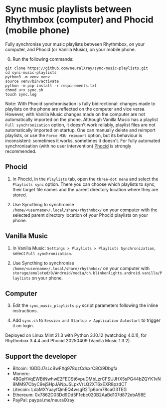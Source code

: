 # Sync music playlists between Rhythmbox (computer) and Phocid (mobile phone)

Fully synchronise your music playlists between Rhythmbox, on your computer, and Phocid (or Vanilla Music), on your mobile phone.

0. Run the following commands:

```
git clone https://github.com/neuralXray/sync-music-playlists.git
cd sync-music-playlists
python3 -m venv venv
source venv/bin/activate
python -m pip install -r requirements.txt
chmod u+x sync.sh
touch sync.log
```

Note: With Phocid synchronisation is fully bidirectional: changes made to playlists on the phone are reflected on the computer and vice versa. However, with Vanilla Music changes made on the computer are not automatically imported on the phone. Although Vanilla Music has a playlist `Full synchronization` option, it doesn't work reliably, playlist files are not automatically imported on startup. One can manually delete and reimport playlists, or use the `Force M3U reimport` option, but its behaviour is inconsistent: sometimes it works, sometimes it doesn't. For fully automated synchronisation (with no user intervention) [Phocid](https://f-droid.org/en/packages/org.sunsetware.phocid/) is strongly recommended.

## Phocid

1. In Phocid, in the `Playlists` tab, open the `three-dot menu` and select the `Playlists sync` option. There you can choose which playlists to sync, their target file names and the parent directory location where they are stored.

2. Use Syncthing to synchronise `/home/<username>/.local/share/rhythmbox/` on your computer with the selected parent directory location of your Phocid playlists on your phone.


## Vanilla Music

1. In Vanilla Music: `Settings > Playlists > Playlists Synchronization`, select `Full synchronization`.

2. Use Syncthing to synchronise `/home/<username>/.local/share/rhythmbox/` on your computer with `storage/emulated/0/Android/media/ch.blinkenlights.android.vanilla/Playlists` on your phone.


## Computer

3. Edit the `sync_music_playlists.py` script parameters following the inline instructions.

4. Add `sync.sh` to `Session and Startup > Application Autostart` to trigger it on login.

Deployed on Linux Mint 21.3 with Python 3.10.12 (watchdog 4.0.1), for Rhythmbox 3.4.4 and Phocid 20250409 (Vanilla Music 1.3.2).


## Support the developer

* Bitcoin: 1GDDJ7sLcBwFXg978qzCdsxrC8Ci9Dbgfa
* Monero: 4BGpHVqEWBtNwhwE2FECSt6vpuDMbLzrCFSUJHX5sPG44bZQYK1vN8MM97CbyC9ejSHpJANpJSLpxVrLQ2XT6xEXR8pzdCT
* Litecoin: LdaMXYuayfQmEQ4wsgR2Tp6om78caG3TEG
* Ethereum: 0x7862D03Dd9Dd5F1ebc020B2AaBd107d872ebA58E
* PayPal: paypal.me/neuralXray

